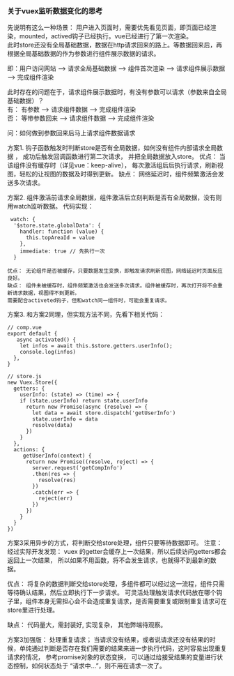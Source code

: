 ### 关于vuex监听数据变化的思考

先说明有这么一种场景：
  用户进入页面时，需要优先看见页面，即页面已经渲染，mounted，actived钩子已经执行。vue已经进行了第一次渲染。  
  此时store还没有全局基础数据，数据在http请求回来的路上。等数据回来后，再根据全局基础数据的作为参数进行组件展示数据的请求。 
  
  即：用户访问网站 ——> 请求全局基础数据 ——> 组件首次渲染 ——> 请求组件展示数据 ——> 完成组件渲染  
  
  此时存在的问题在于，请求组件展示数据时，有没有参数可以请求（参数来自全局基础数据）？  
   有： 有参数 ——> 请求组件数据 ——> 完成组件渲染  
   否： 等带参数回来 ——> 请求组件数据 ——> 完成组件渲染
  
  
  问：如何做到参数回来后马上请求组件数据请求
  
  方案1. 钩子函数触发时判断store是否有全局数据，如何没有组件内部请求全局数据 ，
  成功后触发回调函数进行第二次请求， 并把全局数据放入store。
  优点： 当该组件没有缓存时（详见vue：keep-alive）， 每次激活组后后执行请求，刷新视图，轻松的让视图的数据及时得到更新。
  缺点： 网络延迟时，组件频繁激活会发送多次请求。
  
  方案2. 组件激活前请求全局数据，组件激活后立刻判断是否有全局数据，没有则用watch监听数据。
  代码实现：
  ```
   watch: {
    '$store.state.globalData': {
      handler: function (value) {
        this.topAreaId = value
      },
      immediate: true // 先执行一次
    }
  ```
    优点： 无论组件是否被缓存，只要数据发生变换，即触发请求刷新视图，网络延迟时页面反应良好。
    缺点： 组件未被缓存时，组件频繁激活也会发送多次请求。组件被缓存时，再次打开将不会重新请求数据，视图得不到更新。
    需要配合activeted钩子，但和watch同一组件时，可能会重复请求。
    
  方案3. 和方案2同理，但实现方法不同，先看下相关代码：
  ```
  // comp.vue
  export default {
     async activated() {
      let infos = await this.$store.getters.userInfo();
      console.log(infos)
    },
  }
  
  // store.js
  new Vuex.Store({
    getters: {
      userInfo: (state) => (time) => {
      if (state.userInfo) return state.userInfo
        return new Promise(async (resolve) => {
          let data = await store.dispatch('getUserInfo')
          state.userInfo = data
          resolve(data)
        })
      }
    },
    actions: {
       getUserInfo(context) {
        return new Promise((resolve, reject) => {
          server.request('getCompInfo')
          .then(res => {
            resolve(res)
          })
          .catch(err => {
            reject(err)
          })
        })
      }
    }
  })
  ```
  方案3采用异步的方式，将判断交给store处理，组件只要等待数据即可。
  注意： 经过实际开发发现： vuex 的getter会缓存上一次结果，所以后续访问getters都会返回上一次结果，
  所以如果不用函数，将不会发生请求，也就得不到最新的数据。
  
  优点： 将复杂的数据判断交给store处理，多组件都可以经过这一流程，组件只需等待确认结果，然后立即执行下一步请求。
  可灵活处理触发请求代码放在哪个钩子里，组件本身无需担心会不会造成重复请求，是否需要重复或限制重复请求可在store里进行处理。
  
  缺点： 代码量大，需封装好, 实现复杂， 其他弊端待观察。

  方案3加强版： 处理重复请求；
  当请求没有结果，或者说请求还没有结果的时候，单纯通过判断是否存在我们需要的结果来进一步执行代码，这时容易出现重复请求的情况，
  参考promise对象的状态变换， 可以通过给接受结果的变量进行状态控制，如何状态处于 “请求中...”，则不用在请求一次了。
